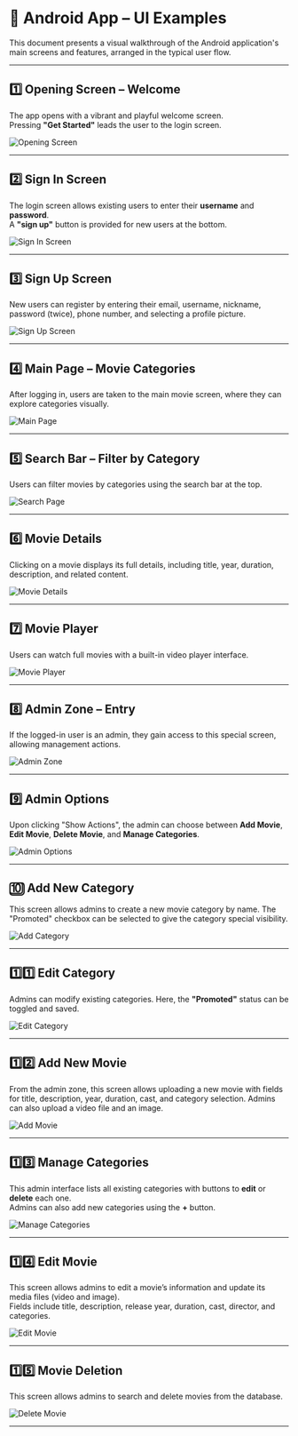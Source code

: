 # 📱 Android App – UI Examples

This document presents a visual walkthrough of the Android application's main screens and features, arranged in the typical user flow.

---

## 1️⃣ Opening Screen – Welcome

The app opens with a vibrant and playful welcome screen.  
Pressing **"Get Started"** leads the user to the login screen.

![Opening Screen](AndroidImages/1open.png)

---

## 2️⃣ Sign In Screen

The login screen allows existing users to enter their **username** and **password**.  
A **"sign up"** button is provided for new users at the bottom.

![Sign In Screen](AndroidImages/2signin.png)

---

## 3️⃣ Sign Up Screen

New users can register by entering their email, username, nickname, password (twice), phone number, and selecting a profile picture.

![Sign Up Screen](AndroidImages/3signup.png)

---

## 4️⃣ Main Page – Movie Categories

After logging in, users are taken to the main movie screen, where they can explore categories visually.

![Main Page](AndroidImages/4mainpage.png)

---

## 5️⃣ Search Bar – Filter by Category

Users can filter movies by categories using the search bar at the top.

![Search Page](AndroidImages/5search.png)

---

## 6️⃣ Movie Details

Clicking on a movie displays its full details, including title, year, duration, description, and related content.

![Movie Details](AndroidImages/6clickonmovie.png)

---

## 7️⃣ Movie Player

Users can watch full movies with a built-in video player interface.

![Movie Player](AndroidImages/7watchmovie.png)

---

## 8️⃣ Admin Zone – Entry

If the logged-in user is an admin, they gain access to this special screen, allowing management actions.

![Admin Zone](AndroidImages/8adminzone.png)

---

## 9️⃣ Admin Options

Upon clicking "Show Actions", the admin can choose between **Add Movie**, **Edit Movie**, **Delete Movie**, and **Manage Categories**.

![Admin Options](AndroidImages/9adminzoneoptions.png)

---

## 🔟 Add New Category

This screen allows admins to create a new movie category by name. The "Promoted" checkbox can be selected to give the category special visibility.

![Add Category](AndroidImages/10categorymanagmentaddcategory.png)

---

## 1️⃣1️⃣ Edit Category

Admins can modify existing categories. Here, the **"Promoted"** status can be toggled and saved.

![Edit Category](AndroidImages/11categorymanagmenteditcategory.png)

---

## 1️⃣2️⃣ Add New Movie

From the admin zone, this screen allows uploading a new movie with fields for title, description, year, duration, cast, and category selection. Admins can also upload a video file and an image.

![Add Movie](AndroidImages/12adminzoneaddmovie.png)

---

## 1️⃣3️⃣ Manage Categories

This admin interface lists all existing categories with buttons to **edit** or **delete** each one.  
Admins can also add new categories using the **+** button.

![Manage Categories](AndroidImages/13adminzonecategorymanagment.png)

---

## 1️⃣4️⃣ Edit Movie

This screen allows admins to edit a movie’s information and update its media files (video and image).  
Fields include title, description, release year, duration, cast, director, and categories.

![Edit Movie](AndroidImages/14adminzoneeditmovie.png)

---

## 1️⃣5️⃣ Movie Deletion

This screen allows admins to search and delete movies from the database.

![Delete Movie](AndroidImages/15adminzonemoviedelete.png)

---

